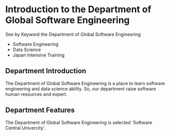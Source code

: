# Introduction to the Department of Global Software Engineering

See by Keyword the Department of Global Software Engineering
* Software Engineering
* Data Science
* Japan Intensive Training 


## Department Introduction

The Department of Global Software Engineering is a place to learn software engineering and data science ablilty.
So, our department raise software human resources and expert.


## Department Features

The Department of Global Software Engineering is selected 'Software Central Univercity'.

